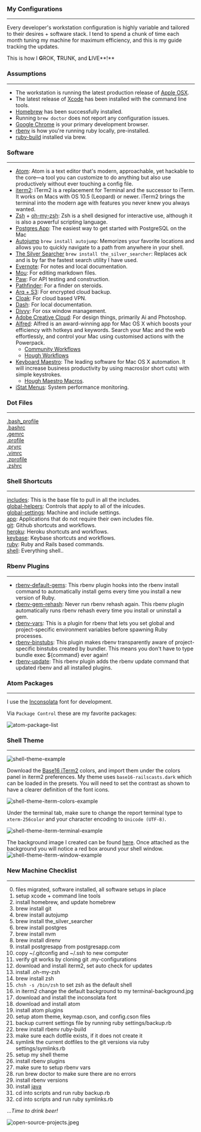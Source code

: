 ### My Configurations
----
Every developer's workstation configuration is highly variable and tailored to their  desires + software stack. I tend to spend a chunk of time each month tuning my machine for maximum efficiency, and this is my guide tracking the updates.

This is how I **G**ROK, **T**RUNK, and **L**IVE**!**

### Assumptions
----
* The workstation is running the latest production release of [Apple OSX](http://www.apple.com/osx/).
* The latest release of [Xcode](https://developer.apple.com/xcode/) has been installed with the command line tools.
* [Homebrew](http://brew.sh/) has been successfully installed.
* Running ```brew doctor``` does not report any configuration issues.
* [Google Chrome](http://www.google.com/chrome) is your primary development browser.
* [rbenv](https://github.com/sstephenson/rbenv) is how you're running ruby locally, pre-installed.
* [ruby-build](https://github.com/sstephenson/ruby-build) installed via brew.

### Software
----

* [Atom](https://atom.io/): Atom is a text editor that's modern, approachable, yet hackable to the core—a tool you can customize to do anything but also use productively without ever touching a config file.
* [iterm2](http://www.iterm2.com/#/section/home): iTerm2 is a replacement for Terminal and the successor to iTerm. It works on Macs with OS 10.5 (Leopard) or newer. iTerm2 brings the terminal into the modern age with features you never knew you always wanted.
* [Zsh](http://www.zsh.org/) + [oh-my-zsh](https://github.com/robbyrussell/oh-my-zsh): Zsh is a shell designed for interactive use, although it is also a powerful scripting language.
* [Postgres App](http://postgresapp.com/): The easiest way to get started with PostgreSQL on the Mac
* [Autojump](https://github.com/joelthelion/autojump) ```brew install autojump```: Memorizes your favorite locations and allows you to quickly navigate to a path from anywhere in your shell.
* [The Silver Searcher](https://github.com/ggreer/the_silver_searcher) ```brew install the_silver_searcher```: Replaces ack and is by far the fastest search utility I have used.
* [Evernote](http://evernote.com/): For notes and local documentation.
* [Mou](http://mouapp.com/): For editing markdown files.
* [Paw](https://luckymarmot.com/paw): For API testing and construction.
* [Pathfinder](http://cocoatech.com/pathfinder/): For a finder on steroids.
* [Arq + S3](http://www.haystacksoftware.com/arq/): For encrypted cloud backup.
* [Cloak](https://www.getcloak.com/): For cloud based VPN.
* [Dash](http://kapeli.com/dash): For local documentation.
* [Divvy](https://mizage.com/divvy/): For osx window management.
* [Adobe Creative Cloud](http://www.adobe.com/):
For design things, primarily Ai and Photoshop.
* [Alfred](http://www.alfredapp.com/): Alfred is an award-winning app for Mac OS X which boosts your efficiency with hotkeys and keywords. Search your Mac and the web effortlessly, and control your Mac using customised actions with the Powerpack.
  * [Community Workflows](https://github.com/chrishough/my-configurations/tree/master/software/alfredapp/community.md)
  * [Hough Workflows](https://github.com/chrishough/my-configurations/tree/master/software/alfredapp/studio.md)
* [Keyboard Maestro](http://www.keyboardmaestro.com/main/): The leading software for Mac OS X automation. It will increase business productivity by using macros(or short cuts) with simple keystrokes.
  * [Hough Maestro Macros](https://github.com/chrishough/my-configurations/tree/master/software/maestro/studio.md).
* [iStat Menus](http://bjango.com/mac/istatmenus/): System performance monitoring.

### Dot Files
----
[.bash_profile](https://github.com/chrishough/my-configurations/blob/master/workstation/dotfiles/.bash_profile)  
[.bashrc](https://github.com/chrishough/my-configurations/blob/master/workstation/dotfiles/.bashrc)  
[.gemrc](https://github.com/chrishough/my-configurations/blob/master/workstation/dotfiles/.gemrc)  
[.profile](https://github.com/chrishough/my-configurations/blob/master/workstation/dotfiles/.profile)  
[.pryrc](https://github.com/chrishough/my-configurations/blob/master/workstation/dotfiles/.pryrc)  
[.vimrc](https://github.com/chrishough/my-configurations/blob/master/workstation/dotfiles/.vimrc)  
[.zprofile](https://github.com/chrishough/my-configurations/blob/master/workstation/dotfiles/.zprofile)  
[.zshrc](https://github.com/chrishough/my-configurations/blob/master/workstation/dotfiles/.bash_profile)  

### Shell Shortcuts
----
[includes](https://github.com/chrishough/my-configurations/blob/master/workstation/shell/includes): This is the base file to pull in all the includes.   
[global-helpers](https://github.com/chrishough/my-configurations/blob/master/workstation/shell/global-helpers): Controls that apply to all of the inlcudes.   
[global-settings](https://github.com/chrishough/my-configurations/blob/master/workstation/shell/global-settings): Machine and include settings.   
[app](https://github.com/chrishough/my-configurations/blob/master/workstation/shell/shortcuts/app):  Applications that do not require their own includes file.   
[git](https://github.com/chrishough/my-configurations/blob/master/workstation/shell/shortcuts/git):  Github shortcuts and workflows.  
[heroku](https://github.com/chrishough/my-configurations/blob/master/workstation/shell/shortcuts/heroku):  Heroku shortcuts and workflows.    
[keybase](https://github.com/chrishough/my-configurations/blob/master/workstation/shell/shortcuts/keybase): Keybase shortcuts and workflows.   
[ruby](https://github.com/chrishough/my-configurations/blob/master/workstation/shell/shortcuts/ruby):  Ruby and Rails based commands.   
[shell](https://github.com/chrishough/my-configurations/blob/master/workstation/shell/shortcuts/shell):  Everything shell..  


### Rbenv Plugins
----
* [rbenv-default-gems](https://github.com/sstephenson/rbenv-default-gems): This rbenv plugin hooks into the rbenv install command to automatically install gems every time you install a new version of Ruby.
* [rbenv-gem-rehash](https://github.com/sstephenson/rbenv-gem-rehash): Never run rbenv rehash again. This rbenv plugin automatically runs rbenv rehash every time you install or uninstall a gem.
* [rbenv-vars](https://github.com/sstephenson/rbenv-vars): This is a plugin for rbenv that lets you set global and project-specific environment variables before spawning Ruby processes.
* [rbenv-binstubs](https://github.com/ianheggie/rbenv-binstubs): This plugin makes rbenv transparently aware of project-specific binstubs created by bundler. This means you don't have to type bundle exec ${command} ever again!
* [rbenv-update](https://github.com/rkh/rbenv-update): This rbenv plugin adds the rbenv update command that updated rbenv and all installed plugins.

### Atom Packages
----
I use the [Inconsolata](http://levien.com/type/myfonts/inconsolata.html) font for development.

Via `Package Control` these are my favorite packages:  

![atom-package-list](https://github.com/chrishough/my-configurations/raw/master/graphics/atom/atom-package-list.png)

### Shell Theme
----
![shell-theme-example](https://github.com/chrishough/my-configurations/raw/master/graphics/shell-screenshots/shell-theme-example.png)

Download the [Base16 iTerm2](https://github.com/chriskempson/base16-iterm2) colors, and import them under the colors panel in iterm2 preferences. My theme uses ```base16-railscasts.dark``` which can be loaded in the presets.  You will need to set the contrast as shown to have a clearer definition of the font icons.

![shell-theme-iterm-colors-example](https://github.com/chrishough/my-configurations/raw/master/graphics/shell-screenshots/shell-theme-iterm-colors-example.png)

Under the terminal tab, make sure to change the report terminal type to ```xterm-256color``` and your character encoding to ```Unicode (UTF-8)```.

![shell-theme-iterm-terminal-example](https://github.com/chrishough/my-configurations/raw/master/graphics/shell-screenshots/shell-theme-iterm-terminal-example.png)

The background image I created can be found [here](https://github.com/chrishough/my-configurations/raw/master/graphics/terminal-background.png).  Once attached as the background you will notice a red box around your shell window.  
![shell-theme-iterm-window-example](https://github.com/chrishough/my-configurations/raw/master/graphics/shell-screenshots/shell-theme-iterm-window-example.png)

### New Machine Checklist
----
0. files migrated, software installed, all software setups in place
1. setup xcode + command line tools
2. install homebrew, and update homebrew
3. brew install git
4. brew install autojump
5. brew install the_silver_searcher
6. brew install postgres
7. brew install nvm
8. brew install direnv
9. install postgresapp from postgresapp.com
10. copy ~/.gitconfig and ~/.ssh to new computer
11. verify git works by cloning git .my-configurations
12. download and install iterm2, set auto check for updates
13. install .oh-my-zsh
14. brew install zsh
15. ```chsh -s /bin/zsh``` to set zsh as the default shell
16. in iterm2 change the default background to my terminal-background.jpg
17. download and install the inconsolata font
18. download and install atom
19. install atom plugins
20. setup atom theme, keymap.cson, and config.cson files
21. backup current settings file by running ruby settings/backup.rb
22. brew install rbenv ruby-build
23. make sure each dotfile exists, if it does not create it
24. symlink the current dotfiles to the git versions via ruby settings/symlinks.rb
25. setup my shell theme
26. install rbenv plugins
27. make sure to setup rbenv vars
28. run brew doctor to make sure there are no errors
29. install rbenv versions
30. install [java](http://support.apple.com/kb/DL1572)
31. cd into scripts and run ruby backup.rb
32. cd into scripts and run ruby symlinks.rb

...*Time to drink beer!*

![open-source-projects.jpeg](https://github.com/chrishough/my-configurations/raw/master/graphics/open-source-projects.jpeg)

